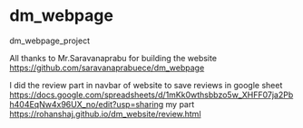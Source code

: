 # dm_webpage
dm_webpage_project

All thanks to Mr.Saravanaprabu  for building the website https://github.com/saravanaprabuece/dm_webpage

I did the review part in navbar of website to save reviews in google sheet https://docs.google.com/spreadsheets/d/1mKk0wthsbbzo5w_XHFF07ja2Pbh404EqNw4x96UX_no/edit?usp=sharing
my part 
https://rohanshaj.github.io/dm_website/review.html
